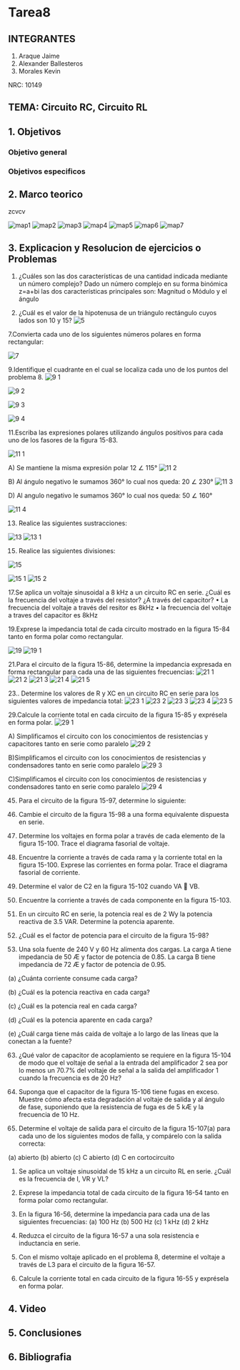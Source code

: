 #  Tarea8
## INTEGRANTES

1. Araque Jaime
2. Alexander Ballesteros
3. Morales Kevin

NRC: 10149
## TEMA: Circuito RC, Circuito RL
## 1. Objetivos
### Objetivo general
### Objetivos especificos
## 2. Marco teorico

zcvcv


![map1](https://user-images.githubusercontent.com/93224166/153528124-078ba75f-3610-4671-89c6-2030507a7c80.png)
![map2](https://user-images.githubusercontent.com/93224166/153528126-d631fce3-9883-4a61-84c1-07e51b6e535f.png)
![map3](https://user-images.githubusercontent.com/93224166/153528128-c43a9da7-ae33-411d-b697-8aad947773ad.png)
![map4](https://user-images.githubusercontent.com/93224166/153528129-01d55a52-5b89-4cab-88d3-87be8cb1e1e1.png)
![map5](https://user-images.githubusercontent.com/93224166/153528130-15a4b471-b28d-4ca5-8aea-a7730a5c0367.png)
![map6](https://user-images.githubusercontent.com/93224166/153528131-36c2847a-2e30-423f-8288-4abc6ecccf46.png)
![map7](https://user-images.githubusercontent.com/93224166/153528132-019f17b7-3cfa-4ee8-ad81-c09762705cd7.png)

## 3. Explicacion y Resolucion de ejercicios o Problemas


1.	¿Cuáles son las dos características de una cantidad indicada mediante un número complejo?
Dado un número complejo en su forma binómica z=a+bi las dos características principales son: Magnitud o Módulo y el ángulo


5. ¿Cuál es el valor de la hipotenusa de un triángulo rectángulo cuyos lados son 10 y 15?
![5](https://user-images.githubusercontent.com/93928146/155041599-2c3be455-9b6d-4633-aa13-f23a7f61b415.PNG)

7.Convierta cada uno de los siguientes números polares en forma rectangular:

![7](https://user-images.githubusercontent.com/93928146/155041761-ecb05511-2e28-48c5-a06a-adffc7b6941b.PNG)




9.Identifique el cuadrante en el cual se localiza cada uno de los puntos del problema 8.
![9 1](https://user-images.githubusercontent.com/93928146/155041926-4e6fe0e3-e91e-4f39-8e1b-a33cc1379d59.PNG)

![9 2](https://user-images.githubusercontent.com/93928146/155041932-f00a57a0-3ebc-4bb8-bb55-6cf169033e81.PNG)

![9 3](https://user-images.githubusercontent.com/93928146/155041934-bd84dbb8-a99a-463f-ae9d-f17b846fa14e.PNG)

![9 4](https://user-images.githubusercontent.com/93928146/155041939-385794fb-43ad-4248-8f3d-ad3e22c4a0e3.PNG)





11.Escriba las expresiones polares utilizando ángulos positivos para cada uno de los fasores de la figura 15-83.

![11 1](https://user-images.githubusercontent.com/93928146/155042068-47cae3f2-6dc5-4e66-8c0b-d12554c9c8e1.PNG)

A) Se mantiene la misma expresión polar 12 ∠ 115°
![11 2](https://user-images.githubusercontent.com/93928146/155042099-40d56034-e909-422d-b1a2-57405e30db3d.PNG)


B) Al ángulo negativo le sumamos 360° lo cual nos queda: 20 ∠ 230°
![11 3](https://user-images.githubusercontent.com/93928146/155042128-2f5a177c-e429-4d01-be3c-94f3075f9c14.PNG)

D) Al angulo negativo le sumamos 360° lo cual nos queda: 50 ∠ 160°

![11 4](https://user-images.githubusercontent.com/93928146/155042133-ab05dca5-a2a1-4f9f-942b-abb51f3844b9.PNG)


13.	Realice las siguientes sustracciones:


![13](https://user-images.githubusercontent.com/93928146/155042311-ba897a38-0499-480a-886c-153c80d0570c.PNG)
![13 1](https://user-images.githubusercontent.com/93928146/155042316-a0d4e3f5-ed38-48d4-9c1d-e4970cee5d74.PNG)



15. Realice las siguientes divisiones:

![15](https://user-images.githubusercontent.com/93928146/155042524-9c4af717-6c7e-4a81-8543-450dfba9969f.PNG)



![15 1](https://user-images.githubusercontent.com/93928146/155042528-5cbb00d9-03b2-476b-b428-428b64517c41.PNG)
![15 2](https://user-images.githubusercontent.com/93928146/155042537-ddd875d3-e8ea-4b3e-9d41-9d0886744e05.PNG)


17.Se aplica un voltaje sinusoidal a 8 kHz a un circuito RC en serie. ¿Cuál es la frecuencia del voltaje a través del resistor? ¿A través del capacitor?
•	La frecuencia del voltaje a través del resitor es 8kHz
•	la frecuencia del voltaje a traves del capacitor es 8kHz


19.Exprese la impedancia total de cada circuito mostrado en la figura 15-84 tanto en forma polar como rectangular.



![19](https://user-images.githubusercontent.com/93928146/155042773-76761533-e76d-4fca-babe-2a651b71c9bb.PNG)
![19 1](https://user-images.githubusercontent.com/93928146/155042780-009e341c-4617-4eb9-abbb-6daae503a38a.PNG)


21.Para el circuito de la figura 15-86, determine la impedancia expresada en forma rectangular para cada una de las siguientes frecuencias:
![21 1](https://user-images.githubusercontent.com/93928146/155042963-b99cd8ce-bc00-4275-a5c2-4ec117a1da50.PNG)
![21 2](https://user-images.githubusercontent.com/93928146/155042968-58921663-1c7e-4a97-9d0b-9455103f1970.PNG)
![21 3](https://user-images.githubusercontent.com/93928146/155042970-0fcf319b-f1ae-4f7e-ac7d-7f02d60ba458.PNG)
![21 4](https://user-images.githubusercontent.com/93928146/155042975-ca95c5fc-e1bc-477e-9dcb-8570946feb2e.PNG)
![21 5](https://user-images.githubusercontent.com/93928146/155042983-ae1a1e30-5594-4eb2-b91a-e627d931cb73.PNG)



23.. Determine los valores de R y XC en un circuito RC en serie para los siguientes valores de impedancia total:
![23 1](https://user-images.githubusercontent.com/93928146/155043158-6ae7982e-7bee-4de0-bbc9-82a6d132b682.PNG)
![23 2](https://user-images.githubusercontent.com/93928146/155043159-5047d458-3299-44fe-abda-b62f0ea364d0.PNG)
![23 3](https://user-images.githubusercontent.com/93928146/155043165-91ecb1e7-c3b6-415d-bed9-3941cd45dd98.PNG)
![23 4](https://user-images.githubusercontent.com/93928146/155043166-28fbbebd-343f-4c8c-8397-7d0e9b64079c.PNG)
![23 5](https://user-images.githubusercontent.com/93928146/155043167-1cf1f057-9eed-4824-8904-5c648977f49b.PNG)


29.Calcule la corriente total en cada circuito de la figura 15-85 y exprésela en forma polar.
![29 1](https://user-images.githubusercontent.com/93928146/155043264-ed3b9d0c-0410-4ce2-87f2-beff38bd22f9.PNG)


A) Simplificamos el circuito con los conocimientos de resistencias y capacitores tanto en serie como paralelo
![29 2](https://user-images.githubusercontent.com/93928146/155043313-78d55c35-26df-4bce-9396-2d4e3bc337eb.PNG)

B)Simplificamos el circuito con los conocimientos de resistencias y condensadores tanto en serie como paralelo
![29 3](https://user-images.githubusercontent.com/93928146/155043418-62193b3a-e5a7-4b36-a61e-63fa5dcd2cfc.PNG)


C)Simplificamos el circuito con los conocimientos de resistencias y condensadores tanto en serie como paralelo
![29 4](https://user-images.githubusercontent.com/93928146/155043476-20745829-4e72-4f76-8312-be827bce3ec8.PNG)







45. Para el circuito de la figura 15-97, determine lo siguiente:


47. Cambie el circuito de la figura 15-98 a una forma equivalente dispuesta en serie.


49. Determine los voltajes en forma polar a través de cada elemento de la figura 15-100. Trace el diagrama
fasorial de voltaje.


51. Encuentre la corriente a través de cada rama y la corriente total en la figura 15-100. Exprese las corrientes
en forma polar. Trace el diagrama fasorial de corriente.


53. Determine el valor de C2 en la figura 15-102 cuando VA  VB.


55. Encuentre la corriente a través de cada componente en la figura 15-103.


57. En un circuito RC en serie, la potencia real es de 2 Wy la potencia reactiva de 3.5 VAR. Determine la
potencia aparente.


59. ¿Cuál es el factor de potencia para el circuito de la figura 15-98?


61. Una sola fuente de 240 V y 60 Hz alimenta dos cargas. La carga A tiene impedancia de 50 Æ y factor
de potencia de 0.85. La carga B tiene impedancia de 72 Æ y factor de potencia de 0.95.

(a) ¿Cuánta corriente consume cada carga?

(b) ¿Cuál es la potencia reactiva en cada carga?

(c) ¿Cuál es la potencia real en cada carga?

(d) ¿Cuál es la potencia aparente en cada carga?

(e) ¿Cuál carga tiene más caída de voltaje a lo largo de las líneas que la conectan a la fuente?


63. ¿Qué valor de capacitor de acoplamiento se requiere en la figura 15-104 de modo que el voltaje de señal
a la entrada del amplificador 2 sea por lo menos un 70.7% del voltaje de señal a la salida del amplificador
1 cuando la frecuencia es de 20 Hz?


65. Suponga que el capacitor de la figura 15-106 tiene fugas en exceso. Muestre cómo afecta esta degradación
al voltaje de salida y al ángulo de fase, suponiendo que la resistencia de fuga es de 5 kÆ y la
frecuencia de 10 Hz.


67. Determine el voltaje de salida para el circuito de la figura 15-107(a) para cada uno de los siguientes
modos de falla, y compárelo con la salida correcta:

(a) abierto (b) abierto (c) C abierto (d) C en cortocircuito


1. Se aplica un voltaje sinusoidal de 15 kHz a un circuito RL en serie. ¿Cuál es la frecuencia de I, VR y
VL?


3. Exprese la impedancia total de cada circuito de la figura 16-54 tanto en forma polar como rectangular.


5. En la figura 16-56, determine la impedancia para cada una de las siguientes frecuencias:
(a) 100 Hz (b) 500 Hz (c) 1 kHz (d) 2 kHz


7. Reduzca el circuito de la figura 16-57 a una sola resistencia e inductancia en serie.


9. Con el mismo voltaje aplicado en el problema 8, determine el voltaje a través de L3 para el circuito de
la figura 16-57.


11. Calcule la corriente total en cada circuito de la figura 16-55 y exprésela en forma polar.




























## 4. Video 
## 5. Conclusiones
## 6. Bibliografia

